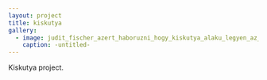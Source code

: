```yaml
---
layout: project
title: kiskutya
gallery:
  - image: judit_fischer_azert_haboruzni_hogy_kiskutya_alaku_legyen_az_orszag_2007-788x525.jpg
    caption: -untitled-
---
```


Kiskutya project.